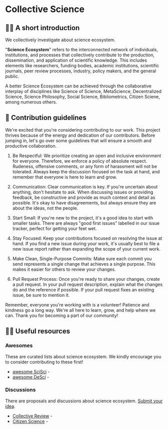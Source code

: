 # Collective Science
## 🙋‍♀️ A short introduction
We collectively investigate about science ecosystem.

"**Science Ecosystem**" refers to the interconnected network of individuals, institutions, and processes that collectively contribute to the production, dissemination, and application of scientific knowledge. This includes elements like researchers, funding bodies, academic institutions, scientific journals, peer review processes, industry, policy makers, and the general public.

A better Science Ecosystem can be achieved through the collaborative interplay of disciplines like Science of Science, MetaScience, Decentralized Science, Science Philosophy, Social Science, Bibliometrics, Citizen Sciene, among numerous others.

## 🌈 Contribution guidelines
We're excited that you're considering contributing to our work. This project thrives because of the energy and dedication of our contributors. Before jumping in, let's go over some guidelines that will ensure a smooth and productive collaboration.

1. Be Respectful: We prioritize creating an open and inclusive environment for everyone. Therefore, we enforce a policy of absolute respect. Rudeness, offensive comments, or any form of harassment will not be tolerated. Always keep the discussion focused on the task at hand, and remember that everyone is here to learn and grow.

2. Communication: Clear communication is key. If you're uncertain about anything, don't hesitate to ask. When discussing issues or providing feedback, be constructive and provide as much context and detail as possible. It's okay to have disagreements, but always ensure they are about the ideas, not the people.

3. Start Small: If you're new to the project, it's a good idea to start with smaller tasks. There are always "good first issues" labelled in our issue tracker, perfect for getting your feet wet.

4. Stay Focused: Keep your contributions focused on resolving the issue at hand. If you find a new issue during your work, it's usually best to file a new issue report rather than expanding the scope of your current work.

5. Make Clean, Single-Purpose Commits: Make sure each commit you send represents a single change that achieves a single purpose. This makes it easier for others to review your changes.

6. Pull Request Process: Once you're ready to share your changes, create a pull request. In your pull request description, explain what the changes do and the reference if possible. If your pull request fixes an existing issue, be sure to mention it.

Remember, everyone you're working with is a volunteer! Patience and kindness go a long way. We're all here to learn, grow, and help where we can. Thank you for becoming a part of our community!

## 👩‍💻 Useful resources
### Awesomes
These are curated lists about science ecosystem. We kindly encourage you to consider contributing to these first!
- [awesome SciSci](https://github.com/CollectiveReview/awesome-scisci) - 
- [awesome DeSci](https://github.com/CollectiveReview/awesome-desci) - 

### Discussions
There are proposals and discussions about science ecosystem. [Submit your idea]().
- [Collective Review](https://github.com/CollectiveReview/citizen-science) -
- [Citizen Science](https://github.com/CollectiveReview/collective-review) - 
